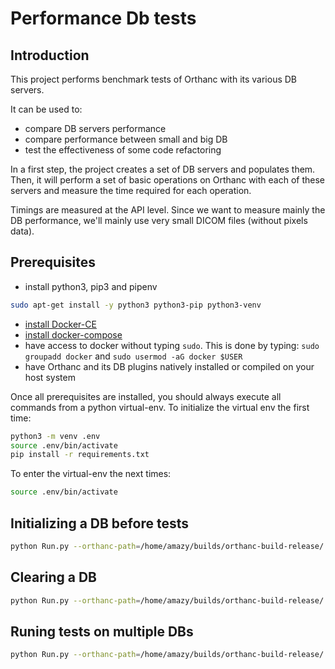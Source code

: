 Performance Db tests
====================

Introduction
------------

This project performs benchmark tests of Orthanc with its various DB servers.

It can be used to:

- compare DB servers performance
- compare performance between small and big DB
- test the effectiveness of some code refactoring

In a first step, the project creates a set of DB servers and populates them.
Then, it will perform a set of basic operations on Orthanc with each of these servers
and measure the time required for each operation.

Timings are measured at the API level.  Since we want to measure mainly the DB performance,
we'll mainly use very small DICOM files (without pixels data).

Prerequisites
-------------

- install python3, pip3 and pipenv

```bash
sudo apt-get install -y python3 python3-pip python3-venv
```

- [install Docker-CE](https://docs.docker.com/install/linux/docker-ce/ubuntu/#set-up-the-repository)
- [install docker-compose](https://docs.docker.com/compose/install/)
- have access to docker without typing `sudo`.  This is done by typing: `sudo groupadd docker` and `sudo usermod -aG docker $USER`
- have Orthanc and its DB plugins natively installed or compiled on your host system

Once all prerequisites are installed, you should always execute all commands from a python virtual-env.  To initialize the virtual env the first time:

```bash
python3 -m venv .env
source .env/bin/activate
pip install -r requirements.txt
```

To enter the virtual-env the next times:

```bash
source .env/bin/activate
```

Initializing a DB before tests
-----------------

```bash
python Run.py --orthanc-path=/home/amazy/builds/orthanc-build-release/ --plugins-path=/home/amazy/builds/mysql-release/ --init --mysql-tiny
```

Clearing a DB
-----------------

```bash
python Run.py --orthanc-path=/home/amazy/builds/orthanc-build-release/ --plugins-path=/home/amazy/builds/mysql-release/ --clear --mysql-tiny
```

Runing tests on multiple DBs
-----------------

```bash
python Run.py --orthanc-path=/home/amazy/builds/orthanc-build-release/ --plugins-path=/home/amazy/builds/orthanc-build-release/ --run --pg9-tiny --pg10-tiny --pg11-tiny --mysql-tiny --sqlite-tiny --mssql-tiny
```

